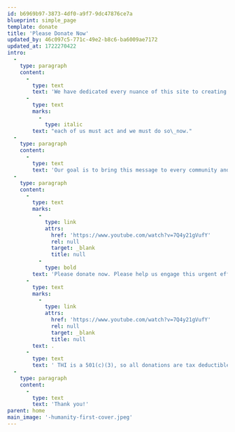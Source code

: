 ```yaml
---
id: b6969b97-3873-4df0-a9f7-9dc47876ce7a
blueprint: simple_page
template: donate
title: 'Please Donate Now'
updated_by: 46c097c5-771c-49e2-b8c6-ba6009ae7172
updated_at: 1722270422
intro:
  -
    type: paragraph
    content:
      -
        type: text
        text: 'We have dedicated every nuance of this site to creating comprehensive and urgent action around humanity’s major challenges. As 300 voices from across the ages   --  writers, educators, artists, poets, musicians, and politicians  --  express here in so many compelling ways, '
      -
        type: text
        marks:
          -
            type: italic
        text: "each of us must act and we must do so\_now."
  -
    type: paragraph
    content:
      -
        type: text
        text: 'Our goal is to bring this message to every community and village across the continents, not only through this web site, but also through our peace gatherings, partnerships, and both traditional and social media, engendering a planet-wide enlightenment of understanding and action.'
  -
    type: paragraph
    content:
      -
        type: text
        marks:
          -
            type: link
            attrs:
              href: 'https://www.youtube.com/watch?v=7Q4y21gVufY'
              rel: null
              target: _blank
              title: null
          -
            type: bold
        text: 'Please donate now. Please help us engage this urgent effort to rescue our humanity and our home planet'
      -
        type: text
        marks:
          -
            type: link
            attrs:
              href: 'https://www.youtube.com/watch?v=7Q4y21gVufY'
              rel: null
              target: _blank
              title: null
        text: .
      -
        type: text
        text: ' THI is a 501(c)(3), so all donations are tax deductible in the United States..'
  -
    type: paragraph
    content:
      -
        type: text
        text: 'Thank you!'
parent: home
main_image: '-humanity-first-cover.jpeg'
---
```

